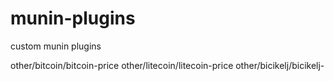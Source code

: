 munin-plugins
=============

custom munin plugins

other/bitcoin/bitcoin-price
other/litecoin/litecoin-price
other/bicikelj/bicikelj-<station>